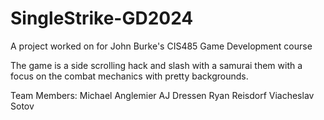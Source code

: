 # SingleStrike-GD2024

A project worked on for John Burke's CIS485 Game Development course

The game is a side scrolling hack and slash with a samurai them with a focus on the combat mechanics with pretty backgrounds.

Team Members:
Michael Anglemier
AJ Dressen
Ryan Reisdorf
Viacheslav Sotov
